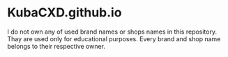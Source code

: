 # KubaCXD.github.io
I do not own any of used brand names or shops names in this repository. Thay are used only for educational purposes. Every brand and shop name belongs to their respective owner.
